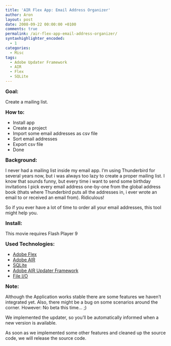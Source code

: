 ```yaml
---
title: 'AIR Flex App: Email Address Organizer'
author: Aron
layout: post
date: 2008-09-22 00:00:00 +0100
comments: true
permalink: /air-flex-app-email-address-organizer/
syntaxhighlighter_encoded:
  - 1
categories:
  - Misc
tags:
  - Adobe Updater Framework
  - AIR
  - Flex
  - SQLite
---
```

<span style="font-size:16px; font-weight:bold">Goal:</span>

Create a mailing list.

<span style="font-size:16px; font-weight:bold">How to:</span>

*   Install app
*   Create a project
*   Import some email addresses as csv file
*   Sort email addresses
*   Export csv file
*   Done

<span style="font-size:16px; font-weight:bold">Background:</span>

I never had a mailing list inside my email app. I&#8217;m using Thunderbird for several years now, but i was always too lazy to create a proper mailing list. I know that sounds funny, but every time i want to send some birthday invitations I pick every email address one-by-one from the global address book (thats where Thunderbird puts all the addresses in, i ever wrote an email to or received an email from). Ridiculous!

So if you ever have a lot of time to order all your email addresses, this tool might help you.

<!--more-->

<span style="font-size:16px; font-weight:bold">Install:</span>

<div id="swfd5511">
  This movie requires Flash Player 9
</div>

<span style="font-size:16px; font-weight:bold">Used Technologies:</span>

*   [Adobe Flex][1]
*   [Adobe AIR][2]
*   [SQLite][3]
*   [Adobe AIR Updater Framework][4]
*   [File I/O][5]

<span style="font-size:16px; font-weight:bold">Note:</span>

Although the Application works stable there are some features we haven&#8217;t integrated yet. Also, there might be a bug on some scenarios around the corner. However: No beta this time&#8230; ;)

We implemented the updater, so you&#8217;ll be automatically informed when a new version is available.

As soon as we implemented some other features and cleaned up the source code, we will release the source code. 

 [1]: http://www.adobe.com/products/flex/
 [2]: http://www.adobe.com/products/air/
 [3]: http://www.peterelst.com/blog/2008/04/07/introduction-to-sqlite-in-adobe-air/
 [4]: http://labs.adobe.com/wiki/index.php/Adobe_AIR_Update_Framework
 [5]: http://labs.adobe.com/wiki/index.php/AIR:Articles:Adobe_AIR_Local_File_System_Access